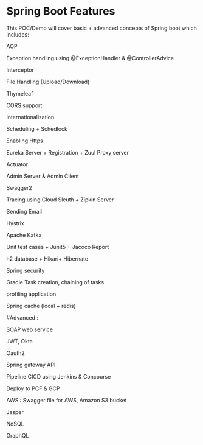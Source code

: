 # Spring Boot Features


This POC/Demo will cover basic + advanced concepts of Spring boot which includes:

AOP

Exception handling using @ExceptionHandler & @ControllerAdvice

Interceptor

File Handling (Upload/Download)

Thymeleaf

CORS support

Internationalization

Scheduling + Schedlock

Enabling Https

Eureka Server + Registration + Zuul Proxy server

Actuator

Admin Server & Admin Client

Swagger2

Tracing using Cloud Sleuth + Zipkin Server

Sending Email

Hystrix

Apache Kafka

Unit test cases + Junit5 + Jacoco Report

h2 database + Hikari+ Hibernate 

Spring security

Gradle Task creation, chaining of tasks

profiling application

Spring cache (local + redis)






#Advanced :

SOAP web service

JWT, Okta

Oauth2

Spring gateway API

Pipeline CICD using Jenkins & Concourse

Deploy to PCF & GCP

AWS : Swagger file for AWS, Amazon S3 bucket

Jasper

NoSQL

GraphQL

 
